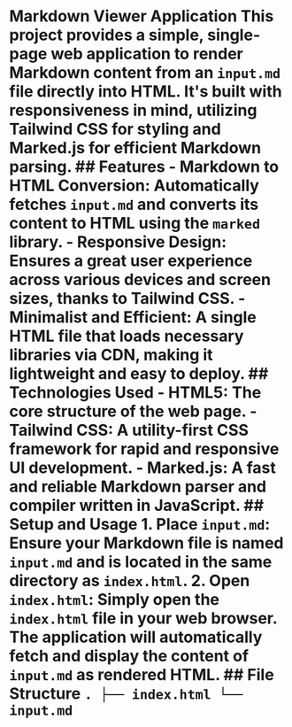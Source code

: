 # Markdown Viewer Application This project provides a simple, single-page web application to render Markdown content from an `input.md` file directly into HTML. It's built with responsiveness in mind, utilizing Tailwind CSS for styling and Marked.js for efficient Markdown parsing. ## Features - **Markdown to HTML Conversion:** Automatically fetches `input.md` and converts its content to HTML using the `marked` library. - **Responsive Design:** Ensures a great user experience across various devices and screen sizes, thanks to Tailwind CSS. - **Minimalist and Efficient:** A single HTML file that loads necessary libraries via CDN, making it lightweight and easy to deploy. ## Technologies Used - **HTML5:** The core structure of the web page. - **Tailwind CSS:** A utility-first CSS framework for rapid and responsive UI development. - **Marked.js:** A fast and reliable Markdown parser and compiler written in JavaScript. ## Setup and Usage 1.  **Place `input.md`:** Ensure your Markdown file is named `input.md` and is located in the same directory as `index.html`. 2.  **Open `index.html`:** Simply open the `index.html` file in your web browser. The application will automatically fetch and display the content of `input.md` as rendered HTML. ## File Structure ``` . ├── index.html └── input.md ```